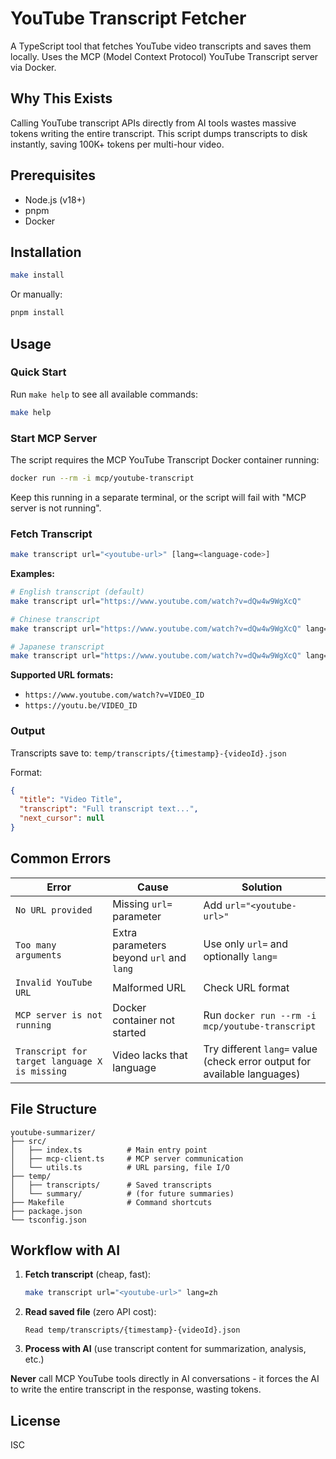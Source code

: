 # YouTube Transcript Fetcher

A TypeScript tool that fetches YouTube video transcripts and saves them locally. Uses the MCP (Model Context Protocol) YouTube Transcript server via Docker.

## Why This Exists

Calling YouTube transcript APIs directly from AI tools wastes massive tokens writing the entire transcript. This script dumps transcripts to disk instantly, saving 100K+ tokens per multi-hour video.

## Prerequisites

- Node.js (v18+)
- pnpm
- Docker

## Installation

```bash
make install
```

Or manually:

```bash
pnpm install
```

## Usage

### Quick Start

Run `make help` to see all available commands:

```bash
make help
```

### Start MCP Server

The script requires the MCP YouTube Transcript Docker container running:

```bash
docker run --rm -i mcp/youtube-transcript
```

Keep this running in a separate terminal, or the script will fail with "MCP server is not running".

### Fetch Transcript

```bash
make transcript url="<youtube-url>" [lang=<language-code>]
```

**Examples:**

```bash
# English transcript (default)
make transcript url="https://www.youtube.com/watch?v=dQw4w9WgXcQ"

# Chinese transcript
make transcript url="https://www.youtube.com/watch?v=dQw4w9WgXcQ" lang=zh

# Japanese transcript
make transcript url="https://www.youtube.com/watch?v=dQw4w9WgXcQ" lang=ja
```

**Supported URL formats:**
- `https://www.youtube.com/watch?v=VIDEO_ID`
- `https://youtu.be/VIDEO_ID`

### Output

Transcripts save to: `temp/transcripts/{timestamp}-{videoId}.json`

Format:
```json
{
  "title": "Video Title",
  "transcript": "Full transcript text...",
  "next_cursor": null
}
```

## Common Errors

| Error | Cause | Solution |
|-------|-------|----------|
| `No URL provided` | Missing `url=` parameter | Add `url="<youtube-url>"` |
| `Too many arguments` | Extra parameters beyond `url` and `lang` | Use only `url=` and optionally `lang=` |
| `Invalid YouTube URL` | Malformed URL | Check URL format |
| `MCP server is not running` | Docker container not started | Run `docker run --rm -i mcp/youtube-transcript` |
| `Transcript for target language X is missing` | Video lacks that language | Try different `lang=` value (check error output for available languages) |

## File Structure

```
youtube-summarizer/
├── src/
│   ├── index.ts          # Main entry point
│   ├── mcp-client.ts     # MCP server communication
│   └── utils.ts          # URL parsing, file I/O
├── temp/
│   ├── transcripts/      # Saved transcripts
│   └── summary/          # (for future summaries)
├── Makefile              # Command shortcuts
├── package.json
└── tsconfig.json
```

## Workflow with AI

1. **Fetch transcript** (cheap, fast):
   ```bash
   make transcript url="<youtube-url>" lang=zh
   ```

2. **Read saved file** (zero API cost):
   ```
   Read temp/transcripts/{timestamp}-{videoId}.json
   ```

3. **Process with AI** (use transcript content for summarization, analysis, etc.)

**Never** call MCP YouTube tools directly in AI conversations - it forces the AI to write the entire transcript in the response, wasting tokens.

## License

ISC
